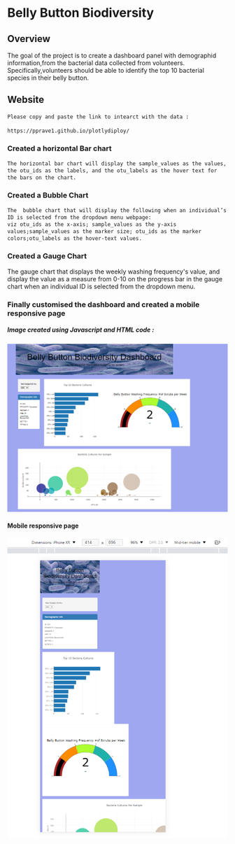 
# Belly Button Biodiversity

## Overview

   The goal of the project is to create a dashboard panel with demographid information,from the bacterial data collected from volunteers. 
   Specifically,volunteers should be able to identify the top 10 bacterial species in their belly button.
   
 ## Website
    Please copy and paste the link to intearct with the data : 
    
    https://pprave1.github.io/plotlydiploy/
    
   
### Created a horizontal Bar chart
   
    The horizontal bar chart will display the sample_values as the values, the otu_ids as the labels, and the otu_labels as the hover text for the bars on the chart.
    
### Created a Bubble Chart

    The  bubble chart that will display the following when an individual’s ID is selected from the dropdown menu webpage:
    viz otu_ids as the x-axis; sample_values as the y-axis values;sample_values as the marker size; otu_ids as the marker colors;otu_labels as the hover-text values.
    
    
### Created a Gauge Chart
   
   The gauge chart that displays the weekly washing frequency's value, and display the value as a measure from 0-10 on the progress bar in the gauge chart when an individual ID 
   is selected from the dropdown menu.


### Finally customised the dashboard and created a mobile responsive page 

##### Image created  using Javascript and HTML code :

  ![Challengefinal.png](images/Challengefinal.png)
  
 #### Mobile responsive page
 
  ![Challengemobileresponsive.png](images/Challengemobileresponsive.png)
  
  
  
